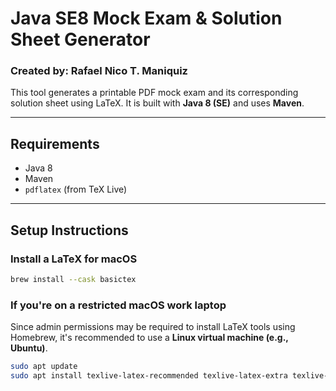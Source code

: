 # Java SE8 Mock Exam & Solution Sheet Generator
### Created by: Rafael Nico T. Maniquiz

This tool generates a printable PDF mock exam and its corresponding solution sheet using LaTeX. It is built with **Java 8 (SE)** and uses **Maven**.

---

## Requirements

- Java 8
- Maven
- `pdflatex` (from TeX Live)

---

## Setup Instructions

### Install a LaTeX for macOS

```bash
brew install --cask basictex
```

### If you're on a restricted macOS work laptop

Since admin permissions may be required to install LaTeX tools using Homebrew, it's recommended to use a **Linux virtual machine (e.g., Ubuntu)**.

```bash
sudo apt update
sudo apt install texlive-latex-recommended texlive-latex-extra texlive-fonts-recommended
```
